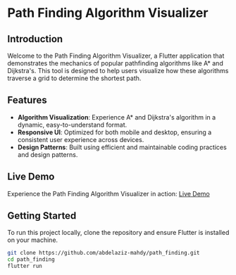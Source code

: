 # Path Finding Algorithm Visualizer

## Introduction
Welcome to the Path Finding Algorithm Visualizer, a Flutter application that demonstrates the mechanics of popular pathfinding algorithms like A* and Dijkstra's. This tool is designed to help users visualize how these algorithms traverse a grid to determine the shortest path.

## Features
- **Algorithm Visualization**: Experience A* and Dijkstra's algorithm in a dynamic, easy-to-understand format.
- **Responsive UI**: Optimized for both mobile and desktop, ensuring a consistent user experience across devices.
- **Design Patterns**: Built using efficient and maintainable coding practices and design patterns.

## Live Demo
Experience the Path Finding Algorithm Visualizer in action: [Live Demo](https://abdelaziz-mahdy.github.io/path_finding/)

## Getting Started
To run this project locally, clone the repository and ensure Flutter is installed on your machine.

```bash
git clone https://github.com/abdelaziz-mahdy/path_finding.git
cd path_finding
flutter run

